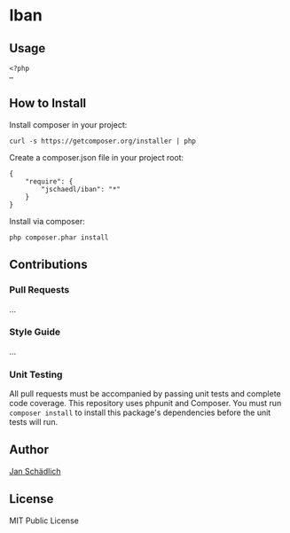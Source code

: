 # Iban

## Usage

    <?php
    …
    
## How to Install

Install composer in your project:

    curl -s https://getcomposer.org/installer | php

Create a composer.json file in your project root:

    {
        "require": {
            "jschaedl/iban": "*"
        }
    }

Install via composer:

    php composer.phar install

## Contributions

### Pull Requests

…

### Style Guide

…

### Unit Testing

All pull requests must be accompanied by passing unit tests and complete code coverage. This repository uses phpunit
and Composer. You must run `composer install` to install this package's dependencies before the unit tests will run.

## Author

[Jan Schädlich](https://github.com/jschaedl)

## License

MIT Public License
